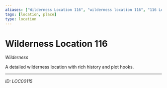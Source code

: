 ```yaml
---
aliases: ["Wilderness Location 116", "wilderness location 116", "116 Location Wilderness"]
tags: [location, place]
type: location
---
```


# Wilderness Location 116

*Wilderness*

A detailed wilderness location with rich history and plot hooks.

---
*ID: LOC00115*